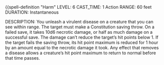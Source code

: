 {{spell-definition "Harm"
LEVEL: 6
CAST_TIME: 1 Action
RANGE: 60 feet
DURATION: Instantaneous

DESCRIPTION:
You unleash a virulent disease on a creature that you can see within range.
The target must make a Constitution saving throw. On a failed save, it takes 10d6 necrotic damage, or half as much damage on a successful save. The damage can’t reduce the target’s hit points below 1. If the target fails the saving throw, its hit point maximum is reduced for 1 hour by an amount equal to the necrotic damage it took. Any effect that removes a disease allows a creature’s hit point maximum to return to normal before that time passes.
